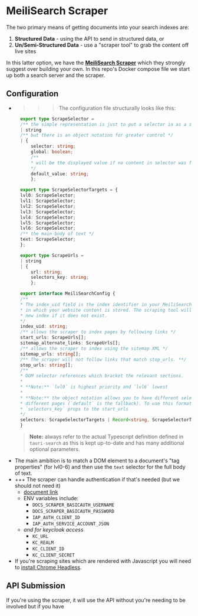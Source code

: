 # MeiliSearch Scraper

The two primary means of getting documents into your search indexes are:

1. **Structured Data** - using the API to send in structured data, or 
2. **Un/Semi-Structured Data** - use a "scraper tool" to grab the content off live sites

In this latter option, we have the [**MeiliSearch Scraper**](https://github.com/meilisearch/docs-scraper) which they strongly suggest over building your own. In this repo's Docker compose file we start up both a search server and the scraper.

## Configuration

- >>> The configuration file structurally looks like this:
  ```ts
    export type ScrapeSelector =
    /** the simple representation is just to put a selector in as a string **/
    | string
    /** but there is an object notation for greater control */
    | {
        selector: string;
        global: boolean;
        /**
        * will be the displayed value if no content in selector was found.
        */
        default_value: string;
        };

    export type ScrapeSelectorTargets = {
    lvl0: ScrapeSelector;
    lvl1: ScrapeSelector;
    lvl2: ScrapeSelector;
    lvl3: ScrapeSelector;
    lvl4: ScrapeSelector;
    lvl5: ScrapeSelector;
    lvl6: ScrapeSelector;
    /** the main body of text */
    text: ScrapeSelector;
    };

    export type ScrapeUrls =
    | string
    | {
        url: string;
        selectors_key: string;
        };

    export interface MeiliSearchConfig {
    /**
    * The index_uid field is the index identifier in your MeiliSearch instance
    * in which your website content is stored. The scraping tool will create a
    * new index if it does not exist.
    */
    index_uid: string;
    /** allows the scraper to index pages by following links */
    start_urls: ScrapeUrls[];
    sitemap_alternate_links: ScrapeUrls[];
    /** allows the scraper to index using the sitemap XML */
    sitemap_urls: string[];
    /** The scraper will not follow links that match stop_urls. **/
    stop_urls: string[];
    /**
    * DOM selector references which bracket the relevant sections.
    *
    * **Note:** `lvl0` is highest priority and `lvl6` lowest
    *
    * **Note:** the object notation allows you to have different selectors between
    * different pages (`default` is the fallback). To use this format you must also add
    * `selectors_key` props to the start_urls
    */
    selectors: ScrapeSelectorTargets | Record<string, ScrapeSelectorTargets>;
    }  
  ```
  > **Note:** always refer to the actual Typescript definition defined in `tauri-search` as
  this is kept up-to-date and has many additional optional parameters.
- The main ambition is to match a DOM element to a document's "tag properties" (for lvl0-6) and then use the `text` selector for the full body of text.
- +++ The scraper can handle authentication if that's needed (but we should not need it)
  - [document link](https://github.com/meilisearch/docs-scraper#authentication)
  - ENV variables include:
    - `DOCS_SCRAPER_BASICAUTH_USERNAME`
    - `DOCS_SCRAPER_BASICAUTH_PASSWORD`
    - `IAP_AUTH_CLIENT_ID`
    - `IAP_AUTH_SERVICE_ACCOUNT_JSON`
  - _and for keycloak access_
    - `KC_URL`
    - `KC_REALM`
    - `KC_CLIENT_ID`
    - `KC_CLIENT_SECRET`
- If you're scraping sites which are rendered with Javascript you will need to [install Chrome Headless](https://github.com/meilisearch/docs-scraper#installing-chrome-headless).

## API Submission

If you're using the scraper, it will use the API without you're needing to be involved but if you have 
